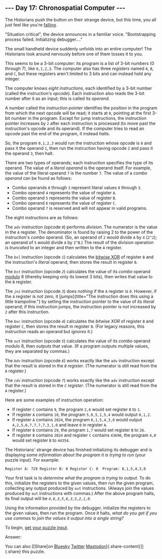 ## \-\-- Day 17: Chronospatial Computer \-\--

The Historians push the button on their strange device, but this time,
you all just feel like you\'re [falling](/2018/day/6).

\"Situation critical\", the device announces in a familiar voice.
\"Bootstrapping process failed. Initializing debugger\....\"

The small handheld device suddenly unfolds into an entire computer! The
Historians look around nervously before one of them tosses it to you.

This seems to be a 3-bit computer: its program is a list of 3-bit
numbers (0 through 7), like `0,1,2,3`. The computer also has three
*registers* named `A`, `B`, and `C`, but these registers aren\'t limited
to 3 bits and can instead hold any integer.

The computer knows *eight instructions*, each identified by a 3-bit
number (called the instruction\'s *opcode*). Each instruction also reads
the 3-bit number after it as an input; this is called its *operand*.

A number called the *instruction pointer* identifies the position in the
program from which the next opcode will be read; it starts at `0`,
pointing at the first 3-bit number in the program. Except for jump
instructions, the instruction pointer increases by `2` after each
instruction is processed (to move past the instruction\'s opcode and its
operand). If the computer tries to read an opcode past the end of the
program, it instead *halts*.

So, the program `0,1,2,3` would run the instruction whose opcode is `0`
and pass it the operand `1`, then run the instruction having opcode `2`
and pass it the operand `3`, then halt.

There are two types of operands; each instruction specifies the type of
its operand. The value of a *literal operand* is the operand itself. For
example, the value of the literal operand `7` is the number `7`. The
value of a *combo operand* can be found as follows:

-   Combo operands `0` through `3` represent literal values `0` through
    `3`.
-   Combo operand `4` represents the value of register `A`.
-   Combo operand `5` represents the value of register `B`.
-   Combo operand `6` represents the value of register `C`.
-   Combo operand `7` is reserved and will not appear in valid programs.

The eight instructions are as follows:

The *`adv`* instruction (opcode *`0`*) performs *division*. The
numerator is the value in the `A` register. The denominator is found by
raising 2 to the power of the instruction\'s *combo* operand. (So, an
operand of `2` would divide `A` by `4` (`2^2`); an operand of `5` would
divide `A` by `2^B`.) The result of the division operation is
*truncated* to an integer and then written to the `A` register.

The *`bxl`* instruction (opcode *`1`*) calculates the [bitwise
XOR](https://en.wikipedia.org/wiki/Bitwise_operation#XOR) of register
`B` and the instruction\'s *literal* operand, then stores the result in
register `B`.

The *`bst`* instruction (opcode *`2`*) calculates the value of its
*combo* operand [modulo](https://en.wikipedia.org/wiki/Modulo) 8
(thereby keeping only its lowest 3 bits), then writes that value to the
`B` register.

The *`jnz`* instruction (opcode *`3`*) does *nothing* if the `A`
register is `0`. However, if the `A` register is *not zero*, it
[*jumps*]{title="The instruction does this using a little trampoline."}
by setting the instruction pointer to the value of its *literal*
operand; if this instruction jumps, the instruction pointer is *not*
increased by `2` after this instruction.

The *`bxc`* instruction (opcode *`4`*) calculates the *bitwise XOR* of
register `B` and register `C`, then stores the result in register `B`.
(For legacy reasons, this instruction reads an operand but *ignores*
it.)

The *`out`* instruction (opcode *`5`*) calculates the value of its
*combo* operand modulo 8, then *outputs* that value. (If a program
outputs multiple values, they are separated by commas.)

The *`bdv`* instruction (opcode *`6`*) works exactly like the `adv`
instruction except that the result is stored in the *`B` register*. (The
numerator is still read from the `A` register.)

The *`cdv`* instruction (opcode *`7`*) works exactly like the `adv`
instruction except that the result is stored in the *`C` register*. (The
numerator is still read from the `A` register.)

Here are some examples of instruction operation:

-   If register `C` contains `9`, the program `2,6` would set register
    `B` to `1`.
-   If register `A` contains `10`, the program `5,0,5,1,5,4` would
    output `0,1,2`.
-   If register `A` contains `2024`, the program `0,1,5,4,3,0` would
    output `4,2,5,6,7,7,7,7,3,1,0` and leave `0` in register `A`.
-   If register `B` contains `29`, the program `1,7` would set register
    `B` to `26`.
-   If register `B` contains `2024` and register `C` contains `43690`,
    the program `4,0` would set register `B` to `44354`.

The Historians\' strange device has finished initializing its debugger
and is displaying some *information about the program it is trying to
run* (your puzzle input). For example:

    Register A: 729 Register B: 0 Register C: 0  Program: 0,1,5,4,3,0 

Your first task is to *determine what the program is trying to output*.
To do this, initialize the registers to the given values, then run the
given program, collecting any output produced by `out` instructions.
(Always join the values produced by `out` instructions with commas.)
After the above program halts, its final output will be
*`4,6,3,5,6,3,5,2,1,0`*.

Using the information provided by the debugger, initialize the registers
to the given values, then run the program. Once it halts, *what do you
get if you use commas to join the values it output into a single
string?*

To begin, [get your puzzle input](17/input).

Answer:

You can also [\[Share[on
[Bluesky](https://bsky.app/intent/compose?text=%22Chronospatial+Computer%22+%2D+Day+17+%2D+Advent+of+Code+2024+%23AdventOfCode+https%3A%2F%2Fadventofcode%2Ecom%2F2024%2Fday%2F17)
[Twitter](https://twitter.com/)
[Mastodon](https://mastodon.social/)]{.share-content}\]]{.share} this
puzzle.
